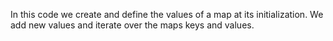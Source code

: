 In this code we create and define the values ​​of a map at its initialization. We add new values ​​and iterate over the maps keys and values.
